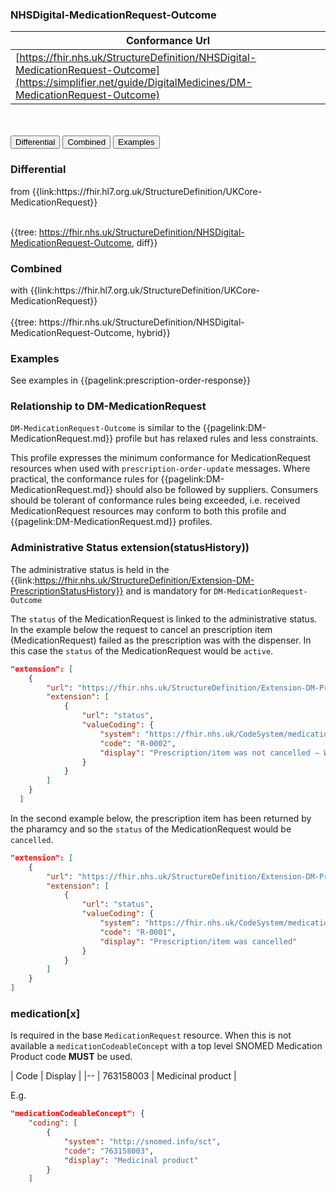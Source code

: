 ### NHSDigital-MedicationRequest-Outcome

| Conformance Url |
|--
| [https://fhir.nhs.uk/StructureDefinition/NHSDigital-MedicationRequest-Outcome](https://simplifier.net/guide/DigitalMedicines/DM-MedicationRequest-Outcome) | 

<br>

<br>

<div class="tab">
  <button class="tablinks active" onclick="openTab(event, 'Differential')">Differential</button>
  <button class="tablinks" onclick="openTab(event, 'Combined')">Combined</button>
  <button class="tablinks" onclick="openTab(event, 'Examples')">Examples</button>
</div>
<div id="Differential" class="tabcontent" style="display:block">
  <h3>Differential</h3> from {{link:https://fhir.hl7.org.uk/StructureDefinition/UKCore-MedicationRequest}} <br><br>

  {{tree: https://fhir.nhs.uk/StructureDefinition/NHSDigital-MedicationRequest-Outcome, diff}}
</div>
<div id="Combined" class="tabcontent" >
   <h3>Combined</h3> with {{link:https://fhir.hl7.org.uk/StructureDefinition/UKCore-MedicationRequest}} <br><br>
  {{tree: https://fhir.nhs.uk/StructureDefinition/NHSDigital-MedicationRequest-Outcome, hybrid}}
</div>
<div id="Examples" class="tabcontent">
  <h3>Examples</h3>
  See examples in {{pagelink:prescription-order-response}}
</div>

### Relationship to DM-MedicationRequest

`DM-MedicationRequest-Outcome` is similar to the {{pagelink:DM-MedicationRequest.md}} profile but has relaxed rules and less constraints. 

This profile expresses the minimum conformance for MedicationRequest resources when used with `prescription-order-update` messages. Where practical, the conformance rules for {{pagelink:DM-MedicationRequest.md}} should also be followed by suppliers. Consumers should be tolerant of conformance rules being exceeded, 
i.e. received MedicationRequest resources may conform to both this profile and {{pagelink:DM-MedicationRequest.md}} profiles.  


### Administrative Status extension(statusHistory))

The administrative status is held in the {{link:https://fhir.nhs.uk/StructureDefinition/Extension-DM-PrescriptionStatusHistory}} and is mandatory for `DM-MedicationRequest-Outcome`

The `status` of the MedicationRequest is linked to the administrative status. In the example below the request to cancel an prescription item (MedicationRequest) failed as the prescription was with the dispenser. In this case the `status` of the MedicationRequest would be `active`.

```json
"extension": [
    {
        "url": "https://fhir.nhs.uk/StructureDefinition/Extension-DM-PrescriptionStatusHistory",
        "extension": [
            {
                "url": "status",
                "valueCoding": {
                    "system": "https://fhir.nhs.uk/CodeSystem/medicationrequest-status-history",
                    "code": "R-0002",
                    "display": "Prescription/item was not cancelled – With dispenser"
                }
            }
        ]
    }
  ]
```

In the second example below, the prescription item has been returned by the pharamcy and so the 
`status` of the MedicationRequest would be `cancelled`.

```json
"extension": [
    {
        "url": "https://fhir.nhs.uk/StructureDefinition/Extension-DM-PrescriptionStatusHistory",
        "extension": [
            {
                "url": "status",
                "valueCoding": {
                    "system": "https://fhir.nhs.uk/CodeSystem/medicationrequest-status-history",
                    "code": "R-0001",
                    "display": "Prescription/item was cancelled"
                }
            }
        ]
    }
]
```

### medication[x]

Is required in the base `MedicationRequest` resource. When this is not available a `medicationCodeableConcept` with a top level SNOMED Medication Product code **MUST** be used. 

| Code | Display |
|--
| 763158003 | Medicinal product |

E.g.

```json
"medicationCodeableConcept": {
    "coding": [
        {
            "system": "http://snomed.info/sct",
            "code": "763158003",
            "display": "Medicinal product"
        }
    ]
```


